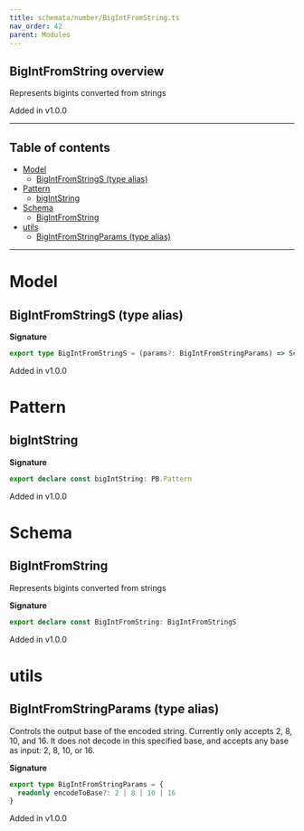 ```yaml
---
title: schemata/number/BigIntFromString.ts
nav_order: 42
parent: Modules
---
```


## BigIntFromString overview

Represents bigints converted from strings

Added in v1.0.0

---

<h2 class="text-delta">Table of contents</h2>

- [Model](#model)
  - [BigIntFromStringS (type alias)](#bigintfromstrings-type-alias)
- [Pattern](#pattern)
  - [bigIntString](#bigintstring)
- [Schema](#schema)
  - [BigIntFromString](#bigintfromstring)
- [utils](#utils)
  - [BigIntFromStringParams (type alias)](#bigintfromstringparams-type-alias)

---

# Model

## BigIntFromStringS (type alias)

**Signature**

```ts
export type BigIntFromStringS = (params?: BigIntFromStringParams) => SchemaExt<string, bigint>
```

Added in v1.0.0

# Pattern

## bigIntString

**Signature**

```ts
export declare const bigIntString: PB.Pattern
```

Added in v1.0.0

# Schema

## BigIntFromString

Represents bigints converted from strings

**Signature**

```ts
export declare const BigIntFromString: BigIntFromStringS
```

Added in v1.0.0

# utils

## BigIntFromStringParams (type alias)

Controls the output base of the encoded string. Currently only accepts 2, 8, 10, and 16. It does not decode in this specified base, and accepts any base as input: 2, 8, 10, or 16.

**Signature**

```ts
export type BigIntFromStringParams = {
  readonly encodeToBase?: 2 | 8 | 10 | 16
}
```

Added in v1.0.0

